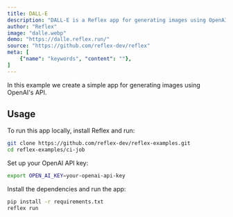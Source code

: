 ```yaml
---
title: DALL-E
description: "DALL-E is a Reflex app for generating images using OpenAI's API"
author: "Reflex"
image: "dalle.webp"
demo: "https://dalle.reflex.run/"
source: "https://github.com/reflex-dev/reflex"
meta: [
    {"name": "keywords", "content": ""},
]
---
```


In this example we create a simple app for generating images using OpenAI's API.

## Usage

To run this app locally, install Reflex and run:

```bash
git clone https://github.com/reflex-dev/reflex-examples.git
cd reflex-examples/ci-job
```

Set up your OpenAI API key:
```bash
export OPEN_AI_KEY=your-openai-api-key
```

Install the dependencies and run the app:

```bash
pip install -r requirements.txt
reflex run
```



